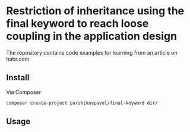 # Restriction of inheritance using the final keyword to reach loose coupling in the application design

The repository contains code examples for learning from an article on habr.com

## Install

Via Composer 

```bash
composer create-project parshikovpavel/final-keyword dir/
```

## Usage


